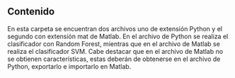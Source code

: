 ## Contenido
En esta carpeta se encuentran dos archivos uno de extensión Python y el segundo con extensión mat de Matlab. En el archivo de Python se realiza el clasificador con Random Forest, mientras que en el archivo de Matlab se realiza el clasificador SVM. Cabe destacar que en el archivo de Matlab no se obtienen características, estas deberán de obtenerse en el archivo de Python, exportarlo e importarlo en Matlab.